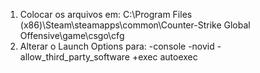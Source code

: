 1. Colocar os arquivos em: C:\Program Files (x86)\Steam\steamapps\common\Counter-Strike Global Offensive\game\csgo\cfg
2. Alterar o Launch Options para: -console -novid -allow_third_party_software +exec autoexec
